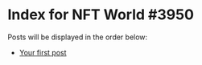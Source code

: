 # Index for NFT World #3950
Posts will be displayed in the order below:

- [Your first post](./001-first.md)


